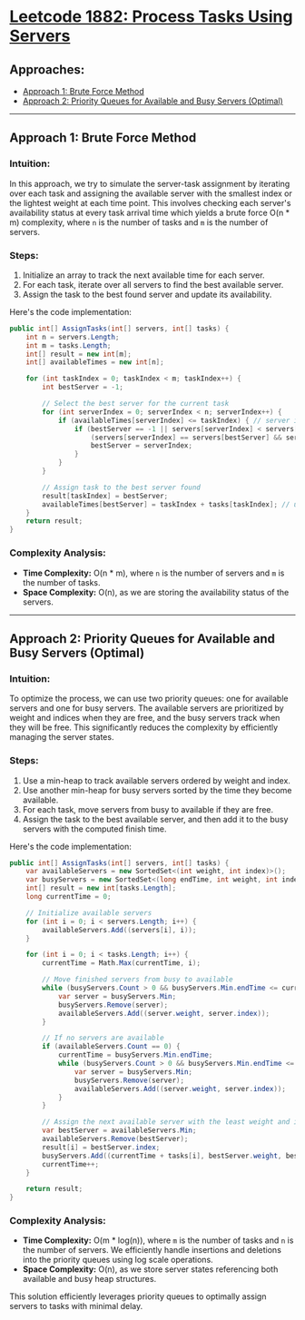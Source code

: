 # [Leetcode 1882: Process Tasks Using Servers](https://leetcode.com/problems/process-tasks-using-servers/)

## Approaches:
- [Approach 1: Brute Force Method](#approach-1-brute-force-method)
- [Approach 2: Priority Queues for Available and Busy Servers (Optimal)](#approach-2-priority-queues-for-available-and-busy-servers-optimal)

---

## Approach 1: Brute Force Method

### Intuition:
In this approach, we try to simulate the server-task assignment by iterating over each task and assigning the available server with the smallest index or the lightest weight at each time point. This involves checking each server's availability status at every task arrival time which yields a brute force O(n * m) complexity, where `n` is the number of tasks and `m` is the number of servers.

### Steps:
1. Initialize an array to track the next available time for each server.
2. For each task, iterate over all servers to find the best available server.
3. Assign the task to the best found server and update its availability.

Here's the code implementation:

```csharp
public int[] AssignTasks(int[] servers, int[] tasks) {
    int n = servers.Length;
    int m = tasks.Length;
    int[] result = new int[m];
    int[] availableTimes = new int[n];

    for (int taskIndex = 0; taskIndex < m; taskIndex++) {
        int bestServer = -1;

        // Select the best server for the current task
        for (int serverIndex = 0; serverIndex < n; serverIndex++) {
            if (availableTimes[serverIndex] <= taskIndex) { // server is free
                if (bestServer == -1 || servers[serverIndex] < servers[bestServer] || 
                    (servers[serverIndex] == servers[bestServer] && serverIndex < bestServer)) {
                    bestServer = serverIndex;
                }
            }
        }

        // Assign task to the best server found
        result[taskIndex] = bestServer;
        availableTimes[bestServer] = taskIndex + tasks[taskIndex]; // update availability
    }
    return result;
}
```

### Complexity Analysis:
- **Time Complexity:** O(n * m), where `n` is the number of servers and `m` is the number of tasks.
- **Space Complexity:** O(n), as we are storing the availability status of the servers.

---

## Approach 2: Priority Queues for Available and Busy Servers (Optimal)

### Intuition:
To optimize the process, we can use two priority queues: one for available servers and one for busy servers. The available servers are prioritized by weight and indices when they are free, and the busy servers track when they will be free. This significantly reduces the complexity by efficiently managing the server states.

### Steps:
1. Use a min-heap to track available servers ordered by weight and index.
2. Use another min-heap for busy servers sorted by the time they become available.
3. For each task, move servers from busy to available if they are free.
4. Assign the task to the best available server, and then add it to the busy servers with the computed finish time.

Here's the code implementation:

```csharp
public int[] AssignTasks(int[] servers, int[] tasks) {
    var availableServers = new SortedSet<(int weight, int index)>();
    var busyServers = new SortedSet<(long endTime, int weight, int index)>();
    int[] result = new int[tasks.Length];
    long currentTime = 0;

    // Initialize available servers
    for (int i = 0; i < servers.Length; i++) {
        availableServers.Add((servers[i], i));
    }

    for (int i = 0; i < tasks.Length; i++) {
        currentTime = Math.Max(currentTime, i);

        // Move finished servers from busy to available
        while (busyServers.Count > 0 && busyServers.Min.endTime <= currentTime) {
            var server = busyServers.Min;
            busyServers.Remove(server);
            availableServers.Add((server.weight, server.index));
        }

        // If no servers are available
        if (availableServers.Count == 0) {
            currentTime = busyServers.Min.endTime;
            while (busyServers.Count > 0 && busyServers.Min.endTime <= currentTime) {
                var server = busyServers.Min;
                busyServers.Remove(server);
                availableServers.Add((server.weight, server.index));
            }
        }

        // Assign the next available server with the least weight and index
        var bestServer = availableServers.Min;
        availableServers.Remove(bestServer);
        result[i] = bestServer.index;
        busyServers.Add((currentTime + tasks[i], bestServer.weight, bestServer.index));
        currentTime++;
    }

    return result;
}
```

### Complexity Analysis:
- **Time Complexity:** O(m * log(n)), where `m` is the number of tasks and `n` is the number of servers. We efficiently handle insertions and deletions into the priority queues using log scale operations.
- **Space Complexity:** O(n), as we store server states referencing both available and busy heap structures.

This solution efficiently leverages priority queues to optimally assign servers to tasks with minimal delay.

